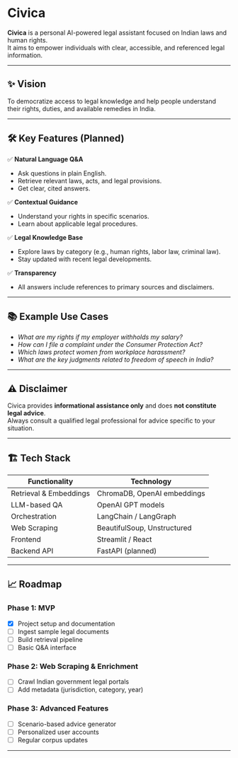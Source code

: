 # Civica

**Civica** is a personal AI-powered legal assistant focused on Indian laws and human rights.  
It aims to empower individuals with clear, accessible, and referenced legal information.

---

## ✨ Vision

To democratize access to legal knowledge and help people understand their rights, duties, and available remedies in India.

---

## 🛠️ Key Features (Planned)

✅ **Natural Language Q&A**
- Ask questions in plain English.
- Retrieve relevant laws, acts, and legal provisions.
- Get clear, cited answers.

✅ **Contextual Guidance**
- Understand your rights in specific scenarios.
- Learn about applicable legal procedures.

✅ **Legal Knowledge Base**
- Explore laws by category (e.g., human rights, labor law, criminal law).
- Stay updated with recent legal developments.

✅ **Transparency**
- All answers include references to primary sources and disclaimers.

---

## 📚 Example Use Cases

- *What are my rights if my employer withholds my salary?*
- *How can I file a complaint under the Consumer Protection Act?*
- *Which laws protect women from workplace harassment?*
- *What are the key judgments related to freedom of speech in India?*

---

## ⚠️ Disclaimer

Civica provides **informational assistance only** and does **not constitute legal advice**.  
Always consult a qualified legal professional for advice specific to your situation.

---

## 🏗️ Tech Stack

| Functionality         | Technology                 |
|-----------------------|----------------------------|
| Retrieval & Embeddings| ChromaDB, OpenAI embeddings|
| LLM-based QA          | OpenAI GPT models          |
| Orchestration         | LangChain / LangGraph      |
| Web Scraping          | BeautifulSoup, Unstructured|
| Frontend              | Streamlit / React          |
| Backend API           | FastAPI (planned)          |

---

## 📈 Roadmap

### Phase 1: MVP
- [x] Project setup and documentation
- [ ] Ingest sample legal documents
- [ ] Build retrieval pipeline
- [ ] Basic Q&A interface

### Phase 2: Web Scraping & Enrichment
- [ ] Crawl Indian government legal portals
- [ ] Add metadata (jurisdiction, category, year)

### Phase 3: Advanced Features
- [ ] Scenario-based advice generator
- [ ] Personalized user accounts
- [ ] Regular corpus updates

---
